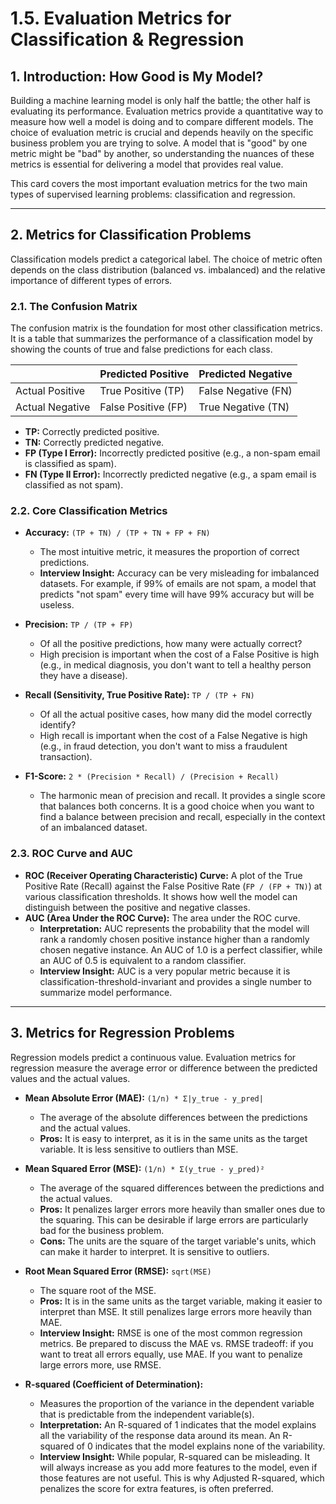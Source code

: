 # 1.5. Evaluation Metrics for Classification & Regression

## 1. Introduction: How Good is My Model?

Building a machine learning model is only half the battle; the other half is evaluating its performance. Evaluation metrics provide a quantitative way to measure how well a model is doing and to compare different models. The choice of evaluation metric is crucial and depends heavily on the specific business problem you are trying to solve. A model that is "good" by one metric might be "bad" by another, so understanding the nuances of these metrics is essential for delivering a model that provides real value.

This card covers the most important evaluation metrics for the two main types of supervised learning problems: classification and regression.

---

## 2. Metrics for Classification Problems

Classification models predict a categorical label. The choice of metric often depends on the class distribution (balanced vs. imbalanced) and the relative importance of different types of errors.

### 2.1. The Confusion Matrix

The confusion matrix is the foundation for most other classification metrics. It is a table that summarizes the performance of a classification model by showing the counts of true and false predictions for each class.

|                | Predicted Positive | Predicted Negative |
|----------------|--------------------|--------------------|
| Actual Positive| True Positive (TP) | False Negative (FN)|
| Actual Negative| False Positive (FP)| True Negative (TN) |

*   **TP:** Correctly predicted positive.
*   **TN:** Correctly predicted negative.
*   **FP (Type I Error):** Incorrectly predicted positive (e.g., a non-spam email is classified as spam).
*   **FN (Type II Error):** Incorrectly predicted negative (e.g., a spam email is classified as not spam).

### 2.2. Core Classification Metrics

*   **Accuracy:** `(TP + TN) / (TP + TN + FP + FN)`
    *   The most intuitive metric, it measures the proportion of correct predictions.
    *   **Interview Insight:** Accuracy can be very misleading for imbalanced datasets. For example, if 99% of emails are not spam, a model that predicts "not spam" every time will have 99% accuracy but will be useless.

*   **Precision:** `TP / (TP + FP)`
    *   Of all the positive predictions, how many were actually correct?
    *   High precision is important when the cost of a False Positive is high (e.g., in medical diagnosis, you don't want to tell a healthy person they have a disease).

*   **Recall (Sensitivity, True Positive Rate):** `TP / (TP + FN)`
    *   Of all the actual positive cases, how many did the model correctly identify?
    *   High recall is important when the cost of a False Negative is high (e.g., in fraud detection, you don't want to miss a fraudulent transaction).

*   **F1-Score:** `2 * (Precision * Recall) / (Precision + Recall)`
    *   The harmonic mean of precision and recall. It provides a single score that balances both concerns. It is a good choice when you want to find a balance between precision and recall, especially in the context of an imbalanced dataset.

### 2.3. ROC Curve and AUC

*   **ROC (Receiver Operating Characteristic) Curve:** A plot of the True Positive Rate (Recall) against the False Positive Rate (`FP / (FP + TN)`) at various classification thresholds. It shows how well the model can distinguish between the positive and negative classes.
*   **AUC (Area Under the ROC Curve):** The area under the ROC curve.
    *   **Interpretation:** AUC represents the probability that the model will rank a randomly chosen positive instance higher than a randomly chosen negative instance. An AUC of 1.0 is a perfect classifier, while an AUC of 0.5 is equivalent to a random classifier.
    *   **Interview Insight:** AUC is a very popular metric because it is classification-threshold-invariant and provides a single number to summarize model performance.

---

## 3. Metrics for Regression Problems

Regression models predict a continuous value. Evaluation metrics for regression measure the average error or difference between the predicted values and the actual values.

*   **Mean Absolute Error (MAE):** `(1/n) * Σ|y_true - y_pred|`
    *   The average of the absolute differences between the predictions and the actual values.
    *   **Pros:** It is easy to interpret, as it is in the same units as the target variable. It is less sensitive to outliers than MSE.

*   **Mean Squared Error (MSE):** `(1/n) * Σ(y_true - y_pred)²`
    *   The average of the squared differences between the predictions and the actual values.
    *   **Pros:** It penalizes larger errors more heavily than smaller ones due to the squaring. This can be desirable if large errors are particularly bad for the business problem.
    *   **Cons:** The units are the square of the target variable's units, which can make it harder to interpret. It is sensitive to outliers.

*   **Root Mean Squared Error (RMSE):** `sqrt(MSE)`
    *   The square root of the MSE.
    *   **Pros:** It is in the same units as the target variable, making it easier to interpret than MSE. It still penalizes large errors more heavily than MAE.
    *   **Interview Insight:** RMSE is one of the most common regression metrics. Be prepared to discuss the MAE vs. RMSE tradeoff: if you want to treat all errors equally, use MAE. If you want to penalize large errors more, use RMSE.

*   **R-squared (Coefficient of Determination):**
    *   Measures the proportion of the variance in the dependent variable that is predictable from the independent variable(s).
    *   **Interpretation:** An R-squared of 1 indicates that the model explains all the variability of the response data around its mean. An R-squared of 0 indicates that the model explains none of the variability.
    *   **Interview Insight:** While popular, R-squared can be misleading. It will always increase as you add more features to the model, even if those features are not useful. This is why Adjusted R-squared, which penalizes the score for extra features, is often preferred.
